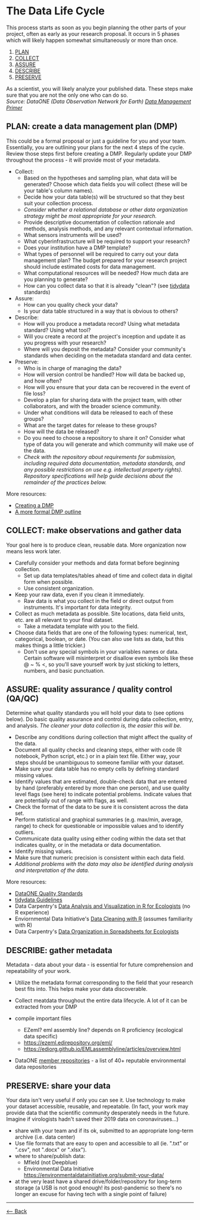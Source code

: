 # The Data Life Cycle
This process starts as soon as you begin planning the other parts of your project, often as early as your research proposal. It occurs in 5 phases which will likely happen somewhat simultaneously or more than once.
1. [PLAN](#plan-create-a-data-management-plan-dmp)
2. [COLLECT](#collect-make-observations-and-gather-data)
3. [ASSURE](#assure-quality-assurance--quality-control-qaqc)
4. [DESCRIBE](#describe-gather-metadata)
5. [PRESERVE](#preserve-share-your-data)   

As a scientist, you will likely analyze your published data. These steps make sure that you are not the only one who can do so.  
*Source: DataONE (Data Observation Network for Earth) [Data Management Primer](https://old.dataone.org/sites/all/documents/DataONE_BP_Primer_020212.pdf)*

## PLAN: create a data management plan (DMP)
This could be a formal proposal or just a guideline for you and your team. Essentially, you are outlining your plans for the next 4 steps of the cycle. Review those steps first before creating a DMP. Regularly update your DMP throughout the process - it will provide most of your metadata.  

- Collect:
  - Based on the hypotheses and sampling plan, what data will be generated? Choose which data fields you will collect (these will be your table's column names).  
  - Decide how your data table(s) will be structured so that they best suit your collection process. 
  - *Consider whether a relational database or other data organization strategy might be most appropriate for your research.*
  - Provide descriptive documentation of collection rationale and methods, analysis methods, and any relevant contextual information. 
  - What sensors instruments will be used? 
  - What cyberinfrastructure will be required to support your research?
  - Does your institution have a DMP template?
  - What types of personnel will be required to carry out your data management plan? The budget prepared for your research project should include estimated costs for data management.
  - What computational resources will be needed? How much data are you planning to generate?
  - How can you collect data so that it is already "clean"? (see [tidydata](https://cran.r-project.org/web/packages/tidyr/vignettes/tidy-data.html) standards)  
- Assure:
  - How can you quality check your data?
  - Is your data table structured in a way that is obvious to others?  
- Describe:
  - How will you produce a metadata record? Using what metadata standard? Using what tool? 
  - Will you create a record at the project's inception and update it as you progress with your research? 
  - Where will you deposit the metadata? Consider your community's standards when deciding on the metadata standard and data center.  
- Preserve:
  - Who is in charge of managing the data? 
  - How will version control be handled? How will data be backed up, and how often?
  - How will you ensure that your data can be recovered in the event of file loss?
  - Develop a plan for sharing data with the project team, with other collaborators, and with the broader science community. 
  - Under what conditions will data be released to each of these groups? 
  - What are the target dates for release to these groups? 
  - How will the data be released? 
  - Do you need to choose a repository to share it on? Consider what type of data you will generate and which community will make use of the data.
  - *Check with the repository about requirements for submission, including required data documentation, metadata standards, and any possible restrictions on use e.g. intellectual property rights). Repository specifications will help guide decisions about the remainder of the practices below.*

More resources:
- [Creating a DMP](https://old.dataone.org/sites/all/documents/education-modules/handouts/L03_DataManagement_Handout.pdf)
- [A more formal DMP outline](https://www.icpsr.umich.edu/web/pages/datamanagement/dmp/framework.html)


## COLLECT: make observations and gather data
Your goal here is to produce clean, reusable data. More organization now means less work later. 

- Carefully consider your methods and data format before beginning collection. 
  - Set up data templates/tables ahead of time and collect data in digital form when possible. 
  - Use consistent organization.
- Keep your raw data, even if you clean it immediately. 
  - Raw data is what you collect in the field or direct output from instruments. It's important for data integrity.
- Collect as much metadata as possible. Site locations, data field units, etc. are all relevant to your final dataset.
  - Take a metadata template with you to the field. 
- Choose data fields that are one of the following types: numerical, text, categorical, boolean, or date. (You can also use lists as data, but this makes things a little trickier.)
  - Don't use any special symbols in your variables names or data. Certain software will misinterpret or disallow even symbols like these @ ~ % <, so you'll save yourself work by just sticking to letters, numbers, and basic punctuation.


## ASSURE: quality assurance / quality control (QA/QC)
Determine what quality standards you will hold your data to (see options below). Do basic quality assurance and control during data collection, entry, and analysis. *The cleaner your data collection is, the easier this will be.*

- Describe any conditions during collection that might affect the quality of the data. 
- Document all quality checks and cleaning steps, either with code (R notebook, Python script, etc.) or in a plain text file. Either way, your steps should be unambiguous to someone familiar with your dataset.
- Make sure your data table has no empty cells by defining standard missing values.
- Identify values that are estimated, double-check data that are entered by hand (preferably entered by more than one person), and use quality level flags (see here) to indicate potential problems. Indicate values that are potentially out of range with flags, as well.
- Check the format of the data to be sure it is consistent across the data set. 
- Perform statistical and graphical summaries (e.g. max/min, average, range) to check for questionable or impossible values and to identify outliers. 
- Communicate data quality using either coding within the data set that indicates quality, or in the metadata or data documentation. 
- Identify missing values. 
- Make sure that numeric precision is consistent within each data field.
- *Additional problems with the data may also be identified during analysis and interpretation of the data.*

More resources:
- [DataONE Quality Standards](https://old.dataone.org/best-practices/ensure-basic-quality-control)
- [tidydata Guidelines](https://cran.r-project.org/web/packages/tidyr/vignettes/tidy-data.html)
- Data Carpentry's [Data Analysis and Visualization in R for Ecologists](https://datacarpentry.org/R-ecology-lesson/index.html) (no R experience)
- Enviornmental Data Initiative's [Data Cleaning with R](https://cdn.rawgit.com/EDIorg/tutorials/master/data_cleaning/R_instructions_exercise.html) (assumes familiarity with R)
- Data Carpentry's [Data Organization in Spreadsheets for Ecologists](https://datacarpentry.org/spreadsheet-ecology-lesson/)


## DESCRIBE: gather metadata
<!-- TODO - EML worksheet and simplify it -->
Metadata - data about your data - is essential for future comprehension and repeatability of your work. 
- Utilize the metadata format corresponding to the field that your research best fits into. This helps make your data discoverable.
- Collect meatdata throughout the entire data lifecycle. A lot of it can be extracted from your DMP 
- compile important files
  - EZeml? eml assembly line? depends on R proficiency (ecological data specific)
  - https://ezeml.edirepository.org/eml/
  - https://ediorg.github.io/EMLassemblyline/articles/overview.html
 
- DataONE [member repositories](https://www.dataone.org/network/#list-of-member-repositories) - a list of 40+ reputable environmental data repositories

## PRESERVE: share your data
<!-- TODO -->
Your data isn't very useful if only you can see it. Use technology to make your dataset accessible, reusable, and repeatable. 
(In fact, your work may provide data that the scientific community desperately needs in the future. Imagine if virologists hadn't saved their 2019 data on coronaviruses...)

- share with your team and if its ok, submitted to an appropriate long-term archive (i.e. data center)
- Use file formats that are easy to open and accessible to all (ie. ".txt" or ".csv", not ".docx" or ".xlsx").
- where to share/publish data:
  - Mfield (not Deepblue)
  - Environmental Data Initiative https://environmentaldatainitiative.org/submit-your-data/
- at the very least have a shared drive/folder/repository for long-term storage (a USB is not good enough! its post-pandemic so there's no longer an excuse for having tech with a single point of failure)



-----------
[<--  Back](README.md)
